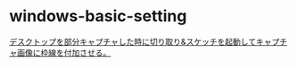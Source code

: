 # windows-basic-setting

[デスクトップを部分キャプチャした時に切り取り&スケッチを起動してキャプチャ画像に枠線を付加させる。](https://logicalerror.seesaa.net/article/498091996.html)
